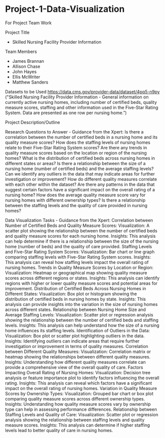 # Project-1-Data-Visualization
For Project Team Work

Project Title
- Skilled Nursing Facility Provider Information

Team Members
- James Brannan
- Allison Chase
- John Hayes
- Ellis McWriter
- Matthew Sanders

Datasets to be Used
https://data.cms.gov/provider-data/dataset/4pq5-n9py ("Skilled Nursing Facility Provider Information - General information on currently active nursing homes, including number of certified beds, quality measure scores, staffing and other information used in the Five-Star Rating System. Data are presented as one row per nursing home.”)

Project Description/Outline

  Research Questions to Answer - Guidance from the Xpert:
    Is there a correlation between the number of certified beds in a nursing home and its quality measure scores?
    How does the staffing levels of nursing homes relate to their Five-Star Rating System scores?
    Are there any trends in quality measure scores based on the location or region of the nursing homes?
    What is the distribution of certified beds across nursing homes in different states or areas?
    Is there a relationship between the size of a nursing home (number of certified beds) and the average staffing levels?
    Can we identify any outliers in the data that may indicate areas for further investigation or improvement?
    How do different quality measures correlate with each other within the dataset?
    Are there any patterns in the data that suggest certain factors have a significant impact on the overall rating of a nursing home?
    How does the average quality measure score vary for nursing homes with different ownership types?
    Is there a relationship between the staffing levels and the quality of care provided in nursing homes?

  Data Visualization Tasks - Guidance from the Xpert:
    Correlation between Number of Certified Beds and Quality Measure Scores:
      Visualization: A scatter plot showing the relationship between the number of certified beds and quality measure scores for each nursing home.
      Insights: This analysis can help determine if there is a relationship between the size of the nursing home (number of beds) and the quality of care provided.
    Staffing Levels and Five-Star Rating System Scores:
      Visualization: Bar chart or line graph comparing staffing levels with Five-Star Rating System scores.
      Insights: This analysis can reveal how staffing levels impact the overall rating of nursing homes.
    Trends in Quality Measure Scores by Location or Region:
      Visualization: Heatmap or geographical map showing quality measure scores across different regions or states.
      Insights: This analysis can identify regions with higher or lower quality measure scores and potential areas for improvement.
    Distribution of Certified Beds Across Nursing Homes in Different States:
      Visualization: Box plot or histogram showing the distribution of certified beds in nursing homes by state.
      Insights: This analysis can provide insights into the variation in the size of nursing homes across different states.
    Relationship between Nursing Home Size and Average Staffing Levels:
      Visualization: Scatter plot or regression analysis showing the relationship between the number of certified beds and staffing levels.
      Insights: This analysis can help understand how the size of a nursing home influences its staffing levels.
    Identification of Outliers in the Data:
      Visualization: Box plot or scatter plot highlighting outliers in the data.
      Insights: Identifying outliers can indicate areas that require further investigation or improvement in terms of quality measures.
    Correlation between Different Quality Measures:
      Visualization: Correlation matrix or heatmap showing the relationships between different quality measures.
      Insights: Understanding how different quality measures correlate can provide a comprehensive view of the overall quality of care.
    Factors Impacting Overall Rating of Nursing Homes:
      Visualization: Decision tree analysis or feature importance plot to identify factors influencing the overall rating.
      Insights: This analysis can reveal which factors have a significant impact on the overall rating of nursing homes.
    Variation in Quality Measure Scores by Ownership Types:
      Visualization: Grouped bar chart or box plot comparing quality measure scores across different ownership types.
      Insights: Understanding how quality measure scores vary by ownership type can help in assessing performance differences.
    Relationship between Staffing Levels and Quality of Care:
      Visualization: Scatter plot or regression analysis showing the relationship between staffing levels and quality measure scores.
      Insights: This analysis can determine if higher staffing levels lead to better quality of care in nursing homes.

